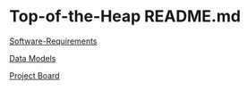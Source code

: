 # Top-of-the-Heap README.md

[Software-Requirements](/public/softwareRequirements.md)

[Data Models](https://whimsical.com/user-M2cMAQE4NFZnWWXwscXZca)

[Project Board](https://trello.com/b/PRIB97xY/top-of-the-heap)
